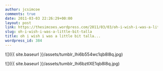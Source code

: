 ```yaml
---
author: jcsimcoe
comments: true
date: 2011-03-03 22:26:29+00:00
layout: post
link: https://thesimcoes.wordpress.com/2011/03/03/oh-i-wish-i-was-a-little-bit-talla/
slug: oh-i-wish-i-was-a-little-bit-talla
title: oh i wish i was a little bit talla...
wordpress_id: 384
---
```


![]({{ site.baseurl }}/assets/tumblr_lhi6b554wc1qb8l8q.jpg)




![]({{ site.baseurl }}/assets/tumblr_lhi6bztIXE1qb8l8q.jpg)
